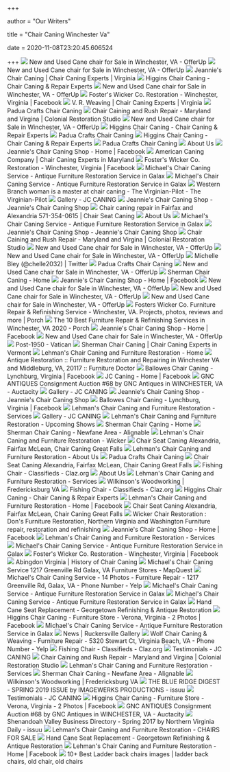 +++
        
author = "Our Writers"
        
title = "Chair Caning Winchester Va"
        
date = 2020-11-08T23:20:45.606524
        
+++
[ ![](https://photos.offerup.com/M6rn-iLCge1ew4UEHF3-kaTkDE4=/300x556/07c5/07c5e7cd73084d0ea2766240ea4e60fd.jpg)](https://photos.offerup.com/M6rn-iLCge1ew4UEHF3-kaTkDE4=/300x556/07c5/07c5e7cd73084d0ea2766240ea4e60fd.jpg) New and Used Cane chair for Sale in Winchester, VA - OfferUp
[ ![](https://images.offerup.com/Tf1TahfwHTo8FOalZN4zQFSYWSg=/300x617/4aab/4aab3a53adc24bc78d26c009af0e9b33.jpg)](https://images.offerup.com/Tf1TahfwHTo8FOalZN4zQFSYWSg=/300x617/4aab/4aab3a53adc24bc78d26c009af0e9b33.jpg) New and Used Cane chair for Sale in Winchester, VA - OfferUp
[ ![](https://www.wickerwoman.com/wp-content/sabai/File/files/l_155658246c8f4bc3a84851dace779bfe.jpg)](https://www.wickerwoman.com/wp-content/sabai/File/files/l_155658246c8f4bc3a84851dace779bfe.jpg) Jeannie's Chair Caning | Chair Caning Experts | Virginia
[ ![](https://www.higginschaircaning.com/files/2019-07-17_16_40_03_rattan_chair_caning_staunton_-jy7pm4wdehdu.jpg)](https://www.higginschaircaning.com/files/2019-07-17_16_40_03_rattan_chair_caning_staunton_-jy7pm4wdehdu.jpg) Higgins Chair Caning - Chair Caning & Repair Experts
[ ![](https://photos.offerup.com/QqHUrZHovu8esDFXa3gXITDYC28=/300x350/38ea/38ea8d545d1742959b76866bc583b4ee.jpg)](https://photos.offerup.com/QqHUrZHovu8esDFXa3gXITDYC28=/300x350/38ea/38ea8d545d1742959b76866bc583b4ee.jpg) New and Used Cane chair for Sale in Winchester, VA - OfferUp
[ ![](https://lookaside.fbsbx.com/lookaside/crawler/media/?media_id=855872137903823)](https://lookaside.fbsbx.com/lookaside/crawler/media/?media_id=855872137903823) Foster's Wicker Co. Restoration - Winchester, Virginia | Facebook
[ ![](https://www.wickerwoman.com/wp-content/sabai/File/files/l_9376d5542ed3b9150fd0e51d82cc9a8e.jpg)](https://www.wickerwoman.com/wp-content/sabai/File/files/l_9376d5542ed3b9150fd0e51d82cc9a8e.jpg) V. R. Weaving | Chair Caning Experts | Virginia
[ ![](http://1.bp.blogspot.com/-dMwqKzzzYkk/UbxfR-ZdSUI/AAAAAAAAAAo/kMollQ8YxbI/s1600/Cane+1b.JPG)](http://1.bp.blogspot.com/-dMwqKzzzYkk/UbxfR-ZdSUI/AAAAAAAAAAo/kMollQ8YxbI/s1600/Cane+1b.JPG) Padua Crafts Chair Caning
[ ![](https://colonialrestorationstudio.com/images/slider/chaircaining/2.jpg)](https://colonialrestorationstudio.com/images/slider/chaircaining/2.jpg) Chair Caining and Rush Repair - Maryland and Virgina | Colonial Restoration  Studio
[ ![](https://photos.offerup.com/u5Cun6-5w-9MbrZ9oEpIl1-TKlg=/300x400/42f3/42f371befb1d4189b1702d88caa00b98.jpg)](https://photos.offerup.com/u5Cun6-5w-9MbrZ9oEpIl1-TKlg=/300x400/42f3/42f371befb1d4189b1702d88caa00b98.jpg) New and Used Cane chair for Sale in Winchester, VA - OfferUp
[ ![](https://www.higginschaircaning.com/files/2019-04-26_10_41_57_2019-04-26_10_33_51_recaned_furniture_staunton_va-juy6prbpozxz.jpg)](https://www.higginschaircaning.com/files/2019-04-26_10_41_57_2019-04-26_10_33_51_recaned_furniture_staunton_va-juy6prbpozxz.jpg) Higgins Chair Caning - Chair Caning & Repair Experts
[ ![](http://4.bp.blogspot.com/-LY-U6U1aLDw/UbxfX6_WBXI/AAAAAAAAABA/XFvAM1hc8io/s1600/HPIM4409.JPG)](http://4.bp.blogspot.com/-LY-U6U1aLDw/UbxfX6_WBXI/AAAAAAAAABA/XFvAM1hc8io/s1600/HPIM4409.JPG) Padua Crafts Chair Caning
[ ![](https://higginschaircaning.com/files/2019-05-04_07_21_53_2019-04-28_07_16_13_higgins_chair_caning-jv9f3a3u77sp.jpg)](https://higginschaircaning.com/files/2019-05-04_07_21_53_2019-04-28_07_16_13_higgins_chair_caning-jv9f3a3u77sp.jpg) Higgins Chair Caning - Chair Caning & Repair Experts
[ ![](http://4.bp.blogspot.com/-sF4nqR0KF_k/UbxfWlVZ1rI/AAAAAAAAAAw/FonPRKYSzz8/s1600/DCP01907.JPG)](http://4.bp.blogspot.com/-sF4nqR0KF_k/UbxfWlVZ1rI/AAAAAAAAAAw/FonPRKYSzz8/s1600/DCP01907.JPG) Padua Crafts Chair Caning
[ ![](https://www.higginschaircaning.com/files/2019-05-08_15_22_05_alice_higgins_verona_va.jpg)](https://www.higginschaircaning.com/files/2019-05-08_15_22_05_alice_higgins_verona_va.jpg) About Us
[ ![](https://lookaside.fbsbx.com/lookaside/crawler/media/?media_id=2098600466870261)](https://lookaside.fbsbx.com/lookaside/crawler/media/?media_id=2098600466870261) Jeannie's Chair Caning Shop - Home | Facebook
[ ![](https://www.wickerwoman.com/wp-content/sabai/File/files/l_14c4b8a2325123cac3e0c02c5b557998.jpg)](https://www.wickerwoman.com/wp-content/sabai/File/files/l_14c4b8a2325123cac3e0c02c5b557998.jpg) American Caning Company | Chair Caning Experts in Maryland
[ ![](https://lookaside.fbsbx.com/lookaside/crawler/media/?media_id=162114740612903)](https://lookaside.fbsbx.com/lookaside/crawler/media/?media_id=162114740612903) Foster's Wicker Co. Restoration - Winchester, Virginia | Facebook
[ ![](https://lh3.googleusercontent.com/p/AF1QipNXJaMJlbq_QmKEpLyy2gF-ToL1jbIpQ0ofMQf2=s1280-p-no-v1)](https://lh3.googleusercontent.com/p/AF1QipNXJaMJlbq_QmKEpLyy2gF-ToL1jbIpQ0ofMQf2=s1280-p-no-v1) Michael's Chair Caning Service - Antique Furniture Restoration Service in  Galax
[ ![](https://lh3.googleusercontent.com/p/AF1QipM8HkQJPntYv8k8cqJDiA5VqFw-QZew0ddBARFW=s1280-p-no-v1)](https://lh3.googleusercontent.com/p/AF1QipM8HkQJPntYv8k8cqJDiA5VqFw-QZew0ddBARFW=s1280-p-no-v1) Michael's Chair Caning Service - Antique Furniture Restoration Service in  Galax
[ ![](https://www.pilotonline.com/resizer/PxL8hPNTwfakPwmUZaF3g7RtWrU=/415x270/top/arc-anglerfish-arc2-prod-tronc.s3.amazonaws.com/public/CIC3GSHGNBF45DORFHFVMQM5SY.jpg)](https://www.pilotonline.com/resizer/PxL8hPNTwfakPwmUZaF3g7RtWrU=/415x270/top/arc-anglerfish-arc2-prod-tronc.s3.amazonaws.com/public/CIC3GSHGNBF45DORFHFVMQM5SY.jpg) Western Branch woman is a master at chair caning - The Virginian-Pilot -  The Virginian-Pilot
[ ![](http://www.jccaning.com/uploads/1/2/7/5/127569945/0115.jpg)](http://www.jccaning.com/uploads/1/2/7/5/127569945/0115.jpg) Gallery - JC CANING
[ ![](https://www.jeannieschaircaning.com/uploads/1/1/2/9/11298985/8870454_orig.jpg)](https://www.jeannieschaircaning.com/uploads/1/1/2/9/11298985/8870454_orig.jpg) Jeannie's Chair Caning Shop - Jeannie's Chair Caning Shop
[ ![](https://www.chairseatcaning.com/wp-content/uploads/2018/06/img4-525x345.jpg)](https://www.chairseatcaning.com/wp-content/uploads/2018/06/img4-525x345.jpg) Chair caning repair in Fairfax and Alexandria 571-354-0615 | Chair Seat  Caning
[ ![](https://www.higginschaircaning.com/files/2019-07-17_16_57_32_kyler_higgins_chair_caning.jpg)](https://www.higginschaircaning.com/files/2019-07-17_16_57_32_kyler_higgins_chair_caning.jpg) About Us
[ ![](https://lh3.googleusercontent.com/T9pMvgpbDN2zTw-fSsdUzVGAcy1-b2aEFSdtXYhooqgZgpVAsnVGZCWhU3HWWROSiH5urn6zVxlWU-dl=w1080-h608-p-no-v0)](https://lh3.googleusercontent.com/T9pMvgpbDN2zTw-fSsdUzVGAcy1-b2aEFSdtXYhooqgZgpVAsnVGZCWhU3HWWROSiH5urn6zVxlWU-dl=w1080-h608-p-no-v0) Michael's Chair Caning Service - Antique Furniture Restoration Service in  Galax
[ ![](http://www.jeannieschaircaning.com/uploads/1/1/2/9/11298985/header_images/1332205157.jpg)](http://www.jeannieschaircaning.com/uploads/1/1/2/9/11298985/header_images/1332205157.jpg) Jeannie's Chair Caning Shop - Jeannie's Chair Caning Shop
[ ![](https://colonialrestorationstudio.com/images/slider/chaircaining/1.jpg)](https://colonialrestorationstudio.com/images/slider/chaircaining/1.jpg) Chair Caining and Rush Repair - Maryland and Virgina | Colonial Restoration  Studio
[ ![](https://images.offerup.com/kw_ljwZ0wFzDgdCHELCbmnHb1c8=/600x800/ccdb/ccdbad749d894089abe4dc04908e4849.jpg)](https://images.offerup.com/kw_ljwZ0wFzDgdCHELCbmnHb1c8=/600x800/ccdb/ccdbad749d894089abe4dc04908e4849.jpg) New and Used Cane chair for Sale in Winchester, VA - OfferUp
[ ![](https://images.offerup.com/KUnLPQG8soZJcuK9pS8rEn-z6uc=/600x1228/d073/d0738f0b66d143e586a9d32324fe226e.jpg)](https://images.offerup.com/KUnLPQG8soZJcuK9pS8rEn-z6uc=/600x1228/d073/d0738f0b66d143e586a9d32324fe226e.jpg) New and Used Cane chair for Sale in Winchester, VA - OfferUp
[ ![](https://pbs.twimg.com/media/EEYzvQIWsAEjlXY.jpg)](https://pbs.twimg.com/media/EEYzvQIWsAEjlXY.jpg) Michelle Bley (@chelle2032) | Twitter
[ ![](http://1.bp.blogspot.com/-snY9kvI3xvA/UbxfX1h9BLI/AAAAAAAAAA4/zZPkJBMGFzU/s1600/DCP_1378.JPG)](http://1.bp.blogspot.com/-snY9kvI3xvA/UbxfX1h9BLI/AAAAAAAAAA4/zZPkJBMGFzU/s1600/DCP_1378.JPG) Padua Crafts Chair Caning
[ ![](https://photos.offerup.com/PdJg0uU2M7Sm20hL0zZwLtlIFrk=/300x400/1dc7/1dc728741b51403ba4e313f55cca3e4f.jpg)](https://photos.offerup.com/PdJg0uU2M7Sm20hL0zZwLtlIFrk=/300x400/1dc7/1dc728741b51403ba4e313f55cca3e4f.jpg) New and Used Cane chair for Sale in Winchester, VA - OfferUp
[ ![](http://www.shermanchaircaning.com/yahoo_site_admin/assets/images/Me.362152357_std.jpg)](http://www.shermanchaircaning.com/yahoo_site_admin/assets/images/Me.362152357_std.jpg) Sherman Chair Caning - Home
[ ![](https://lookaside.fbsbx.com/lookaside/crawler/media/?media_id=1848502858546691)](https://lookaside.fbsbx.com/lookaside/crawler/media/?media_id=1848502858546691) Jeannie's Chair Caning Shop - Home | Facebook
[ ![](https://images.offerup.com/3HPys1WQmYibso1ARofwuNEzwfo=/600x800/7efe/7efe0c057f8247d8a59cbdd2c6001c65.jpg)](https://images.offerup.com/3HPys1WQmYibso1ARofwuNEzwfo=/600x800/7efe/7efe0c057f8247d8a59cbdd2c6001c65.jpg) New and Used Cane chair for Sale in Winchester, VA - OfferUp
[ ![](https://images.offerup.com/YauQRwQxQrFNzMczmX28okgw-OE=/600x450/cf27/cf27027eabc4418dbf455ccb483799be.jpg)](https://images.offerup.com/YauQRwQxQrFNzMczmX28okgw-OE=/600x450/cf27/cf27027eabc4418dbf455ccb483799be.jpg) New and Used Cane chair for Sale in Winchester, VA - OfferUp
[ ![](https://images.offerup.com/3LCqLz7SwtJkmYINM3yIUD_UZGo=/600x800/1dd7/1dd70b09822e41f9bc030193bfb04035.jpg)](https://images.offerup.com/3LCqLz7SwtJkmYINM3yIUD_UZGo=/600x800/1dd7/1dd70b09822e41f9bc030193bfb04035.jpg) New and Used Cane chair for Sale in Winchester, VA - OfferUp
[ ![](https://cdn.porch.com/bootstrap/headshot-professional-1.jpg)](https://cdn.porch.com/bootstrap/headshot-professional-1.jpg) Fosters Wicker Co. Furniture Repair & Refinishing Service - Winchester, VA.  Projects, photos, reviews and more | Porch
[ ![](https://imagescdn.staticp.com/api/image/display/custom/Padua%20Crafts%20Chair%20Caning/a112x112/2b38bbd7-f482-4916-9d20-fdeac5f59d8b.jpg)](https://imagescdn.staticp.com/api/image/display/custom/Padua%20Crafts%20Chair%20Caning/a112x112/2b38bbd7-f482-4916-9d20-fdeac5f59d8b.jpg) The 10 Best Furniture Repair & Refinishing Services in Winchester, VA 2020  - Porch
[ ![](https://lookaside.fbsbx.com/lookaside/crawler/media/?media_id=318521734878152)](https://lookaside.fbsbx.com/lookaside/crawler/media/?media_id=318521734878152) Jeannie's Chair Caning Shop - Home | Facebook
[ ![](https://images.offerup.com/SdSpwMd24DeqFCXOZQQa0m4CkFc=/600x450/4519/4519d6cbda4747edaefef3b3bb177c8e.jpg)](https://images.offerup.com/SdSpwMd24DeqFCXOZQQa0m4CkFc=/600x450/4519/4519d6cbda4747edaefef3b3bb177c8e.jpg) New and Used Cane chair for Sale in Winchester, VA - OfferUp
[ ![](https://i.ebayimg.com/00/s/MTIwMFgxNjAw/z/NssAAOSwQ~VfiJdZ/$_1.JPG)](https://i.ebayimg.com/00/s/MTIwMFgxNjAw/z/NssAAOSwQ~VfiJdZ/$_1.JPG) Post-1950 - Vatican
[ ![](https://www.wickerwoman.com/wp-content/sabai/File/files/l_10cfe4f36e6084d4727fae996bdd3ea6.jpg)](https://www.wickerwoman.com/wp-content/sabai/File/files/l_10cfe4f36e6084d4727fae996bdd3ea6.jpg) Sherman Chair Caning | Chair Caning Experts in Vermont
[ ![](http://lehmanschaircaning.com/yahoo_site_admin/assets/images/Ralph_Working_on_Sleigh.122164218.JPG)](http://lehmanschaircaning.com/yahoo_site_admin/assets/images/Ralph_Working_on_Sleigh.122164218.JPG) Lehman's Chair Caning and Furniture Restoration - Home
[ ![](https://www.furnituredoctor.biz/signature.jpg)](https://www.furnituredoctor.biz/signature.jpg) Antique Restoration :: Furniture Restoration and Repairing in Winchester VA  and Middleburg, VA, 20117 :: Furniture Doctor
[ ![](https://lookaside.fbsbx.com/lookaside/crawler/media/?media_id=1090063691187727)](https://lookaside.fbsbx.com/lookaside/crawler/media/?media_id=1090063691187727) Ballowes Chair Caning - Lynchburg, Virginia | Facebook
[ ![](https://lookaside.fbsbx.com/lookaside/crawler/media/?media_id=2397021583698109)](https://lookaside.fbsbx.com/lookaside/crawler/media/?media_id=2397021583698109) JC Caning - Home | Facebook
[ ![](https://d38ux5yyj9nyu2.cloudfront.net/774/?limit=440)](https://d38ux5yyj9nyu2.cloudfront.net/774/?limit=440) GNC ANTIQUES Consignment Auction #68 by GNC Antiques in WINCHESTER, VA -  Auctacity
[ ![](http://www.jccaning.com/uploads/1/2/7/5/127569945/0132.jpg)](http://www.jccaning.com/uploads/1/2/7/5/127569945/0132.jpg) Gallery - JC CANING
[ ![](https://www.jeannieschaircaning.com/uploads/1/1/2/9/11298985/1319126_orig.jpg)](https://www.jeannieschaircaning.com/uploads/1/1/2/9/11298985/1319126_orig.jpg) Jeannie's Chair Caning Shop - Jeannie's Chair Caning Shop
[ ![](https://lookaside.fbsbx.com/lookaside/crawler/media/?media_id=1090059421188154)](https://lookaside.fbsbx.com/lookaside/crawler/media/?media_id=1090059421188154) Ballowes Chair Caning - Lynchburg, Virginia | Facebook
[ ![](http://lehmanschaircaning.com/yahoo_site_admin/assets/images/Hand_Woven.122173403.jpg)](http://lehmanschaircaning.com/yahoo_site_admin/assets/images/Hand_Woven.122173403.jpg) Lehman's Chair Caning and Furniture Restoration - Services
[ ![](http://www.jccaning.com/uploads/1/2/7/5/127569945/dsc-1183.jpg)](http://www.jccaning.com/uploads/1/2/7/5/127569945/dsc-1183.jpg) Gallery - JC CANING
[ ![](http://lehmanschaircaning.com/yahoo_site_admin/assets/images/Lehmans_Chair_Caning_Display.167143928.jpg)](http://lehmanschaircaning.com/yahoo_site_admin/assets/images/Lehmans_Chair_Caning_Display.167143928.jpg) Lehman's Chair Caning and Furniture Restoration - Upcoming Shows
[ ![](http://www.shermanchaircaning.com/yahoo_site_admin/assets/images/bed30.194184324_std.JPG)](http://www.shermanchaircaning.com/yahoo_site_admin/assets/images/bed30.194184324_std.JPG) Sherman Chair Caning - Home
[ ![](https://pictures.alignable.com/eyJidWNrZXQiOiJhbGlnbmFibGV3ZWItcHJvZHVjdGlvbiIsImtleSI6ImJ1c2luZXNzZXMvYmFubmVycy9vcmlnaW5hbC81ODQyMTYvMTQ5MDAyMDI2M18xMDEyMTA4XzQ3NDA2NDEwNjAxMzAwM18xODM3Nzc1MDIwX24uanBnIiwiZWRpdHMiOnsicmVzaXplIjp7IndpZHRoIjoxMTIwLCJoZWlnaHQiOjMwNH19fQ==)](https://pictures.alignable.com/eyJidWNrZXQiOiJhbGlnbmFibGV3ZWItcHJvZHVjdGlvbiIsImtleSI6ImJ1c2luZXNzZXMvYmFubmVycy9vcmlnaW5hbC81ODQyMTYvMTQ5MDAyMDI2M18xMDEyMTA4XzQ3NDA2NDEwNjAxMzAwM18xODM3Nzc1MDIwX24uanBnIiwiZWRpdHMiOnsicmVzaXplIjp7IndpZHRoIjoxMTIwLCJoZWlnaHQiOjMwNH19fQ==) Sherman Chair Caning - Newfane Area - Alignable
[ ![](http://lehmanschaircaning.com/yahoo_site_admin/assets/images/Wicker_Rocker_Before_and_After.122175141.jpg)](http://lehmanschaircaning.com/yahoo_site_admin/assets/images/Wicker_Rocker_Before_and_After.122175141.jpg) Lehman's Chair Caning and Furniture Restoration - Wicker
[ ![](https://www.chairseatcaning.com/wp-content/uploads/2018/07/img7-300x200.jpg)](https://www.chairseatcaning.com/wp-content/uploads/2018/07/img7-300x200.jpg) Chair Seat Caning Alexandria, Fairfax McLean, Chair Caning Great Falls
[ ![](http://lehmanschaircaning.com/yahoo_site_admin/assets/images/Joanna_Caning.122165307.jpg)](http://lehmanschaircaning.com/yahoo_site_admin/assets/images/Joanna_Caning.122165307.jpg) Lehman's Chair Caning and Furniture Restoration - About Us
[ ![](http://2.bp.blogspot.com/-rsapSEdZYQs/UbxfX5xaC9I/AAAAAAAAAA8/C6Rv2irinMg/s1600/DCP_1076.JPG)](http://2.bp.blogspot.com/-rsapSEdZYQs/UbxfX5xaC9I/AAAAAAAAAA8/C6Rv2irinMg/s1600/DCP_1076.JPG) Padua Crafts Chair Caning
[ ![](https://www.chairseatcaning.com/wp-content/uploads/2018/07/img6-300x200.jpg)](https://www.chairseatcaning.com/wp-content/uploads/2018/07/img6-300x200.jpg) Chair Seat Caning Alexandria, Fairfax McLean, Chair Caning Great Falls
[ ![](https://img.claz.org/t/400x320/8mss3f-UBkHA0BcF0IfGwBIXwIcFF8DTR4WAVAJVhkWHUdIWwIeXFgUCSsAFFoXbBxeF3ssATU3JGkuVSQ_ClwiVwciEUMBTDcJIF5eeioSA1QNX1sRKQsoSCQEP2BTDwYbS3AFWSBBS1g5WRwkJFIzSyo8EndR)](https://img.claz.org/t/400x320/8mss3f-UBkHA0BcF0IfGwBIXwIcFF8DTR4WAVAJVhkWHUdIWwIeXFgUCSsAFFoXbBxeF3ssATU3JGkuVSQ_ClwiVwciEUMBTDcJIF5eeioSA1QNX1sRKQsoSCQEP2BTDwYbS3AFWSBBS1g5WRwkJFIzSyo8EndR) Fishing Chair - Classifieds - Claz.org
[ ![](https://www.higginschaircaning.com/files/2019-07-17_16_57_48_sheila_higgins_chair_caning.jpg)](https://www.higginschaircaning.com/files/2019-07-17_16_57_48_sheila_higgins_chair_caning.jpg) About Us
[ ![](http://lehmanschaircaning.com/yahoo_site_admin/assets/images/Pressed_Seat.122173633.jpg)](http://lehmanschaircaning.com/yahoo_site_admin/assets/images/Pressed_Seat.122173633.jpg) Lehman's Chair Caning and Furniture Restoration - Services
[ ![](http://www.wilkinsonswoodworking.com/images/Repairs/WalnutChair.jpg)](http://www.wilkinsonswoodworking.com/images/Repairs/WalnutChair.jpg) Wilkinson's Woodworking | Fredericksburg VA
[ ![](https://img.claz.org/t/400x320/32rqra-W0YGAQFbHB0BBR0TUlUXXxAJQBwRHR0UVxwdBxpPXVcGXgRQHHMnJTo-VgUWQEdVBgIQFBYFBwIQSBBUCgsXQUVUBgBFFRRSUFBdBhsPUFoXAgYEQR0UMjogemAtLgERXEAGLhQIQFobHxU-VVMQAxsCbEIAGBwVbG1EQS0pRm1HFBFUAwNEQ0tVV1cTXxgRVA)](https://img.claz.org/t/400x320/32rqra-W0YGAQFbHB0BBR0TUlUXXxAJQBwRHR0UVxwdBxpPXVcGXgRQHHMnJTo-VgUWQEdVBgIQFBYFBwIQSBBUCgsXQUVUBgBFFRRSUFBdBhsPUFoXAgYEQR0UMjogemAtLgERXEAGLhQIQFobHxU-VVMQAxsCbEIAGBwVbG1EQS0pRm1HFBFUAwNEQ0tVV1cTXxgRVA) Fishing Chair - Classifieds - Claz.org
[ ![](https://www.higginschaircaning.com/files/2019-07-17_16_49_24_new_england_porch_weave_bench_staunon_va-jy7py60gvlpq.jpg)](https://www.higginschaircaning.com/files/2019-07-17_16_49_24_new_england_porch_weave_bench_staunon_va-jy7py60gvlpq.jpg) Higgins Chair Caning - Chair Caning & Repair Experts
[ ![](https://lookaside.fbsbx.com/lookaside/crawler/media/?media_id=116938516403826)](https://lookaside.fbsbx.com/lookaside/crawler/media/?media_id=116938516403826) Lehman's Chair Caning and Furniture Restoration - Home | Facebook
[ ![](https://www.chairseatcaning.com/wp-content/uploads/2018/07/chair-cane-repair.jpg)](https://www.chairseatcaning.com/wp-content/uploads/2018/07/chair-cane-repair.jpg) Chair Seat Caning Alexandria, Fairfax McLean, Chair Caning Great Falls
[ ![](http://donsfurniturerestoration.com/images/selkirk_15.jpg)](http://donsfurniturerestoration.com/images/selkirk_15.jpg) Wicker Chair Restoration : Don's Furniture Restoration, Northern Virginia  and Washington Furniture repair, restoration and refinishing
[ ![](https://lookaside.fbsbx.com/lookaside/crawler/media/?media_id=1635833246480321)](https://lookaside.fbsbx.com/lookaside/crawler/media/?media_id=1635833246480321) Jeannie's Chair Caning Shop - Home | Facebook
[ ![](http://lehmanschaircaning.com/yahoo_site_admin/assets/images/Chair_with_Holes.122173311.jpg)](http://lehmanschaircaning.com/yahoo_site_admin/assets/images/Chair_with_Holes.122173311.jpg) Lehman's Chair Caning and Furniture Restoration - Services
[ ![](https://lh3.googleusercontent.com/p/AF1QipOHCW1YM4ydR0DZHXZn6psiWGugn5mQTsA_BATw=s1280-p-no-v1)](https://lh3.googleusercontent.com/p/AF1QipOHCW1YM4ydR0DZHXZn6psiWGugn5mQTsA_BATw=s1280-p-no-v1) Michael's Chair Caning Service - Antique Furniture Restoration Service in  Galax
[ ![](https://lookaside.fbsbx.com/lookaside/crawler/media/?media_id=491244737699900)](https://lookaside.fbsbx.com/lookaside/crawler/media/?media_id=491244737699900) Foster's Wicker Co. Restoration - Winchester, Virginia | Facebook
[ ![](https://s3.amazonaws.com/vaorg-listingimages/24429/ChairCaning_small.jpg)](https://s3.amazonaws.com/vaorg-listingimages/24429/ChairCaning_small.jpg) Abingdon Virginia | History of Chair Caning
[ ![](https://s3-media0.fl.yelpcdn.com/bphoto/jQdMgFL0bIQKYN-hd8yxfA/l.jpg)](https://s3-media0.fl.yelpcdn.com/bphoto/jQdMgFL0bIQKYN-hd8yxfA/l.jpg) Michael's Chair Caning Service 1217 Greenville Rd Galax, VA Furniture  Stores - MapQuest
[ ![](https://s3-media0.fl.yelpcdn.com/bphoto/hKbgf-4HfdH6rjGP1bFPJw/348s.jpg)](https://s3-media0.fl.yelpcdn.com/bphoto/hKbgf-4HfdH6rjGP1bFPJw/348s.jpg) Michael's Chair Caning Service - 14 Photos - Furniture Repair - 1217  Greenville Rd, Galax, VA - Phone Number - Yelp
[ ![](https://lh3.googleusercontent.com/p/AF1QipN44L0yAD7SJtcIb9JX77LLZidsNP2x_EImy5IB=s1280-p-no-v1)](https://lh3.googleusercontent.com/p/AF1QipN44L0yAD7SJtcIb9JX77LLZidsNP2x_EImy5IB=s1280-p-no-v1) Michael's Chair Caning Service - Antique Furniture Restoration Service in  Galax
[ ![](https://lh3.googleusercontent.com/p/AF1QipNR-vTH3TSxcRr7bZvRyRB3-lz5M1-ZK5CbSiXg=s1280-p-no-v1)](https://lh3.googleusercontent.com/p/AF1QipNR-vTH3TSxcRr7bZvRyRB3-lz5M1-ZK5CbSiXg=s1280-p-no-v1) Michael's Chair Caning Service - Antique Furniture Restoration Service in  Galax
[ ![](https://www.georgetownrefinishing.com/wp-content/uploads/2019/11/cane-after.jpg)](https://www.georgetownrefinishing.com/wp-content/uploads/2019/11/cane-after.jpg) Hand Cane Seat Replacement - Georgetown Refinishing & Antique Restoration
[ ![](https://lookaside.fbsbx.com/lookaside/crawler/media/?media_id=351604802021611)](https://lookaside.fbsbx.com/lookaside/crawler/media/?media_id=351604802021611) Higgins Chair Caning - Furniture Store - Verona, Virginia - 2 Photos |  Facebook
[ ![](https://lh3.googleusercontent.com/p/AF1QipOSmX9Me9_BzH6elQG4qaqBCvoS2LH1ZSYo4dLm=s1280-p-no-v1)](https://lh3.googleusercontent.com/p/AF1QipOSmX9Me9_BzH6elQG4qaqBCvoS2LH1ZSYo4dLm=s1280-p-no-v1) Michael's Chair Caning Service - Antique Furniture Restoration Service in  Galax
[ ![](https://www.ruckersvillegallery.com/wp-content/uploads/2020/09/Recently-Updated501-001-1.jpg)](https://www.ruckersvillegallery.com/wp-content/uploads/2020/09/Recently-Updated501-001-1.jpg) News | Ruckersville Gallery
[ ![](https://s3-media0.fl.yelpcdn.com/bphoto/TfWmKaGDelxjHmf2vUnlag/348s.jpg)](https://s3-media0.fl.yelpcdn.com/bphoto/TfWmKaGDelxjHmf2vUnlag/348s.jpg) Wolf Chair Caning & Weaving - Furniture Repair - 5320 Stewart Ct, Virginia  Beach, VA - Phone Number - Yelp
[ ![](https://img.claz.org/t/400x320/79qxbu-X00FCBFPGBYCDA0HVl4UVgAdRBcSFA0AUxceDgpbWVwFVxREGHgkLCoqUg4VSVdBAgkTHQYRAwkTQQBADgAUSFVAAgtGHARGVFteCAsBQ0oTDRASXxYXOgMGXFwFJw8UXFAfHz0UWV0uGwoUXksuGwMbXlcWJxIQUEouEQwTWGZEHlNEAVhIHVBHAAlEVggFUA)](https://img.claz.org/t/400x320/79qxbu-X00FCBFPGBYCDA0HVl4UVgAdRBcSFA0AUxceDgpbWVwFVxREGHgkLCoqUg4VSVdBAgkTHQYRAwkTQQBADgAUSFVAAgtGHARGVFteCAsBQ0oTDRASXxYXOgMGXFwFJw8UXFAfHz0UWV0uGwoUXksuGwMbXlcWJxIQUEouEQwTWGZEHlNEAVhIHVBHAAlEVggFUA) Fishing Chair - Classifieds - Claz.org
[ ![](http://www.jccaning.com/uploads/1/2/7/5/127569945/0096-color_1.jpg)](http://www.jccaning.com/uploads/1/2/7/5/127569945/0096-color_1.jpg) Testimonials - JC CANING
[ ![](https://colonialrestorationstudio.com/images/services/1.jpg)](https://colonialrestorationstudio.com/images/services/1.jpg) Chair Caining and Rush Repair - Maryland and Virgina | Colonial Restoration  Studio
[ ![](http://lehmanschaircaning.com/yahoo_site_admin/assets/images/Chair_with_Groove.122173517.jpg)](http://lehmanschaircaning.com/yahoo_site_admin/assets/images/Chair_with_Groove.122173517.jpg) Lehman's Chair Caning and Furniture Restoration - Services
[ ![](https://pictures.alignable.com/eyJidWNrZXQiOiJhbGlnbmFibGV3ZWItcHJvZHVjdGlvbiIsImtleSI6InNlcnZpY2VzL3BpY3R1cmVzL29yaWdpbmFsLzEyMzI2MDgvMkI5Nzk1QzUtOTg3RC00QzBDLUI2NjEtNUJBNEYyQUFENTdBLmpwZWciLCJlZGl0cyI6eyJleHRyYWN0Ijp7ImxlZnQiOjE1LCJ0b3AiOjY5Mywid2lkdGgiOjE1MjEsImhlaWdodCI6OTU5fSwicmVzaXplIjp7IndpZHRoIjo1ODAsImhlaWdodCI6MzYyfSwiZXh0ZW5kIjp7InRvcCI6MCwiYm90dG9tIjowLCJsZWZ0IjowLCJyaWdodCI6NSwiYmFja2dyb3VuZCI6eyJyIjoyNTUsImciOjI1NSwiYiI6MjU1LCJhbHBoYSI6MX19fX0=)](https://pictures.alignable.com/eyJidWNrZXQiOiJhbGlnbmFibGV3ZWItcHJvZHVjdGlvbiIsImtleSI6InNlcnZpY2VzL3BpY3R1cmVzL29yaWdpbmFsLzEyMzI2MDgvMkI5Nzk1QzUtOTg3RC00QzBDLUI2NjEtNUJBNEYyQUFENTdBLmpwZWciLCJlZGl0cyI6eyJleHRyYWN0Ijp7ImxlZnQiOjE1LCJ0b3AiOjY5Mywid2lkdGgiOjE1MjEsImhlaWdodCI6OTU5fSwicmVzaXplIjp7IndpZHRoIjo1ODAsImhlaWdodCI6MzYyfSwiZXh0ZW5kIjp7InRvcCI6MCwiYm90dG9tIjowLCJsZWZ0IjowLCJyaWdodCI6NSwiYmFja2dyb3VuZCI6eyJyIjoyNTUsImciOjI1NSwiYiI6MjU1LCJhbHBoYSI6MX19fX0=) Sherman Chair Caning - Newfane Area - Alignable
[ ![](http://www.wilkinsonswoodworking.com/images/Repairs/Childrocker.jpg)](http://www.wilkinsonswoodworking.com/images/Repairs/Childrocker.jpg) Wilkinson's Woodworking | Fredericksburg VA
[ ![](https://image.isu.pub/190328170401-72bc0bed3df5317fc8d2080786d0647f/jpg/page_1.jpg)](https://image.isu.pub/190328170401-72bc0bed3df5317fc8d2080786d0647f/jpg/page_1.jpg) THE BLUE RIDGE DIGEST - SPRING 2019 ISSUE by IMAGEWERKS PRODUCTIONS - issuu
[ ![](http://www.jccaning.com/uploads/1/2/7/5/127569945/0078-1_orig.jpg)](http://www.jccaning.com/uploads/1/2/7/5/127569945/0078-1_orig.jpg) Testimonials - JC CANING
[ ![](https://lookaside.fbsbx.com/lookaside/crawler/media/?media_id=362967830885308)](https://lookaside.fbsbx.com/lookaside/crawler/media/?media_id=362967830885308) Higgins Chair Caning - Furniture Store - Verona, Virginia - 2 Photos |  Facebook
[ ![](https://d1qvjxyzcapgai.cloudfront.net/91220-1/?limit=200)](https://d1qvjxyzcapgai.cloudfront.net/91220-1/?limit=200) GNC ANTIQUES Consignment Auction #68 by GNC Antiques in WINCHESTER, VA -  Auctacity
[ ![](https://image.isu.pub/170504195700-c8bc8161f11de43d56b95b6511a5d7d0/jpg/page_1.jpg)](https://image.isu.pub/170504195700-c8bc8161f11de43d56b95b6511a5d7d0/jpg/page_1.jpg) Shenandoah Valley Business Directory - Spring 2017 by Northern Virginia  Daily - issuu
[ ![](http://lehmanschaircaning.com/yahoo_site_admin/assets/images/C71_Restored_Antique_Set_of_2_Oak_Caned_Chair_w-_pressed_back.375807_large.jpeg)](http://lehmanschaircaning.com/yahoo_site_admin/assets/images/C71_Restored_Antique_Set_of_2_Oak_Caned_Chair_w-_pressed_back.375807_large.jpeg) Lehman's Chair Caning and Furniture Restoration - CHAIRS FOR SALE
[ ![](https://www.georgetownrefinishing.com/wp-content/uploads/2019/11/cane-chair-after.jpg)](https://www.georgetownrefinishing.com/wp-content/uploads/2019/11/cane-chair-after.jpg) Hand Cane Seat Replacement - Georgetown Refinishing & Antique Restoration
[ ![](https://lookaside.fbsbx.com/lookaside/crawler/media/?media_id=184639296300414)](https://lookaside.fbsbx.com/lookaside/crawler/media/?media_id=184639296300414) Lehman's Chair Caning and Furniture Restoration - Home | Facebook
[ ![](https://i.pinimg.com/236x/0c/80/ed/0c80ede9e7e4c6e5c3570bd3092ac3b9--bathroom-towel-racks-ladder-back-chairs.jpg)](https://i.pinimg.com/236x/0c/80/ed/0c80ede9e7e4c6e5c3570bd3092ac3b9--bathroom-towel-racks-ladder-back-chairs.jpg) 10+ Best Ladder back chairs images | ladder back chairs, old chair, old  chairs
